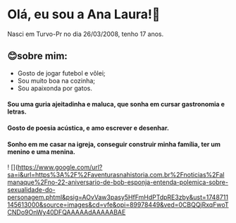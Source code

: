 # Olá, eu sou a Ana Laura!💖
Nasci em Turvo-Pr no dia 26/03/2008, tenho 17 anos.

## 😊sobre mim:
- Gosto de jogar futebol e vôlei;
- Sou muito boa na cozinha;
- Sou apaixonda por gatos.
 
 #### Sou uma guria ajeitadinha e maluca, que sonha em cursar gastronomia e letras.
 #### Gosto de poesia acústica, e amo escrever e desenhar.
 #### Sonho em me casar na igreja, conseguir construir minha família, ter um menino e uma menina.
! [](https://www.google.com/url?sa=i&url=https%3A%2F%2Faventurasnahistoria.com.br%2Fnoticias%2Falmanaque%2Fno-22-aniversario-de-bob-esponja-entenda-polemica-sobre-sexualidade-do-personagem.phtml&psig=AOvVaw3pasy5HfFmHdPTdpRE3zby&ust=1748711145613000&source=images&cd=vfe&opi=89978449&ved=0CBQQjRxqFwoTCNDo9OnWy40DFQAAAAAdAAAAABAE
